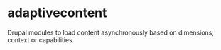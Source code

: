 adaptivecontent
===============

Drupal modules to load content asynchronously based on dimensions, context or capabilities.